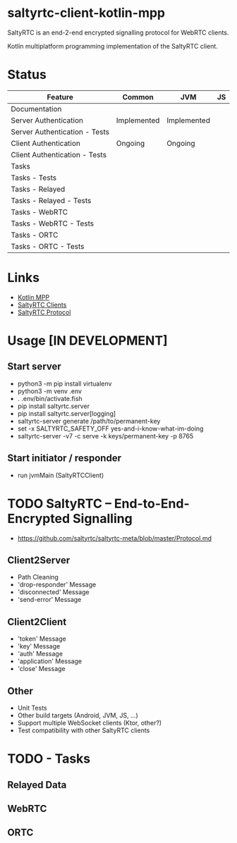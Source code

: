 # saltyrtc-client-kotlin-mpp

SaltyRTC is an end-2-end encrypted signalling protocol for WebRTC clients.

Kotlin multiplatform programming implementation of the SaltyRTC client.

# Status

| Feature                      | Common       | JVM          | JS |
| -------------                | -------------| -------------|------------- |
| Documentation                |              |              | |
| Server Authentication        |  Implemented | Implemented  | |
| Server Authentication - Tests|              |              | |
| Client Authentication        |  Ongoing     | Ongoing      | |
| Client Authentication - Tests|              |              | |
| Tasks                        |              |              | |
| Tasks - Tests                |              |              | |
| Tasks - Relayed              |              |              | |
| Tasks - Relayed - Tests      |              |              | |
| Tasks - WebRTC               |              |              | |
| Tasks - WebRTC - Tests       |              |              | |
| Tasks - ORTC                 |              |              | |
| Tasks - ORTC - Tests         |              |              | |

# Links

* [Kotlin MPP](https://kotlinlang.org/docs/reference/mpp-intro.html)
* [SaltyRTC Clients](https://saltyrtc.org/pages/implementations.html)
* [SaltyRTC Protocol](https://github.com/saltyrtc/saltyrtc-meta/blob/master/Protocol.md)

# Usage [IN DEVELOPMENT]

## Start server

* python3 -m pip install virtualenv
* python3 -m venv .env
* . .env/bin/activate.fish
* pip install saltyrtc.server
* pip install saltyrtc.server[logging]
* saltyrtc-server generate /path/to/permanent-key
* set -x SALTYRTC_SAFETY_OFF yes-and-i-know-what-im-doing
* saltyrtc-server -v7 -c serve -k keys/permanent-key -p 8765

## Start initiator / responder

* run jvmMain (SaltyRTCClient)

# TODO SaltyRTC – End-to-End-Encrypted Signalling

* https://github.com/saltyrtc/saltyrtc-meta/blob/master/Protocol.md

## Client2Server

* Path Cleaning
* 'drop-responder' Message
* 'disconnected' Message
* 'send-error' Message

## Client2Client

* 'token' Message
* 'key' Message
* 'auth' Message
* 'application' Message
* 'close' Message

## Other

* Unit Tests
* Other build targets (Android, JVM, JS, ...)
* Support multiple WebSocket clients (Ktor, other?)
* Test compatibility with other SaltyRTC clients

# TODO - Tasks

## Relayed Data

## WebRTC

## ORTC 


